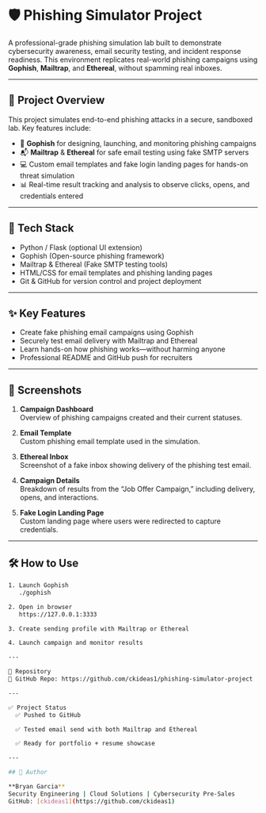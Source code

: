 # 🛡️ Phishing Simulator Project

A professional-grade phishing simulation lab built to demonstrate cybersecurity awareness, email security testing, and incident response readiness. This environment replicates real-world phishing campaigns using **Gophish**, **Mailtrap**, and **Ethereal**, without spamming real inboxes.

---

## 🚀 Project Overview

This project simulates end-to-end phishing attacks in a secure, sandboxed lab. Key features include:

- 🧠 **Gophish** for designing, launching, and monitoring phishing campaigns  
- 📬 **Mailtrap** & **Ethereal** for safe email testing using fake SMTP servers  
- 💻 Custom email templates and fake login landing pages for hands-on threat simulation  
- 📊 Real-time result tracking and analysis to observe clicks, opens, and credentials entered  

---

## 🔐 Tech Stack

- Python / Flask (optional UI extension)  
- Gophish (Open-source phishing framework)  
- Mailtrap & Ethereal (Fake SMTP testing tools)  
- HTML/CSS for email templates and phishing landing pages  
- Git & GitHub for version control and project deployment

---

## ✨ Key Features

- Create fake phishing email campaigns using Gophish
- Securely test email delivery with Mailtrap and Ethereal
- Learn hands-on how phishing works—without harming anyone
- Professional README and GitHub push for recruiters

---

## 📸 Screenshots

1. **Campaign Dashboard**  
   Overview of phishing campaigns created and their current statuses.

2. **Email Template**  
   Custom phishing email template used in the simulation.

3. **Ethereal Inbox**  
   Screenshot of a fake inbox showing delivery of the phishing test email.

4. **Campaign Details**  
   Breakdown of results from the “Job Offer Campaign,” including delivery, opens, and interactions.

5. **Fake Login Landing Page**  
   Custom landing page where users were redirected to capture credentials.

---

## 🛠️ How to Use

```bash
1. Launch Gophish  
   ./gophish

2. Open in browser  
   https://127.0.0.1:3333

3. Create sending profile with Mailtrap or Ethereal

4. Launch campaign and monitor results

---

📂 Repository  
🔗 GitHub Repo: https://github.com/ckideas1/phishing-simulator-project

---

✅ Project Status
  ✅ Pushed to GitHub

  ✅ Tested email send with both Mailtrap and Ethereal

  ✅ Ready for portfolio + resume showcase

---

## 👤 Author

**Bryan Garcia**  
Security Engineering | Cloud Solutions | Cybersecurity Pre-Sales  
GitHub: [ckideas1](https://github.com/ckideas1)

